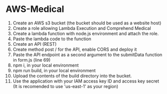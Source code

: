 # AWS-Medical

1) Create an AWS s3 bucket (the bucket should be used as a website host)
2) Create a role allowing Lambda Execution and Comprehend Medical
3) Create a lambda function with node.js environment and attach the role.
4) Paste the lambda code to the function
5) Create an API (REST)
6) Create method post / for the API, enable CORS and deploy it
7) Paste the API endpoint as a second argument to the submitData function in form.js (line 69)
8) npm i, in your local environment
9) npm run build, in your local environment
10) Upload the contents of the build directory into the bucket.
11) Use the application with your IAM access key ID and access key secret (It is recomended to use 'us-east-1' as your region)
